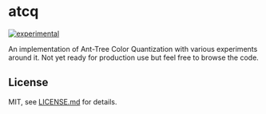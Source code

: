 # atcq

[![experimental](http://badges.github.io/stability-badges/dist/experimental.svg)](http://github.com/badges/stability-badges)

An implementation of Ant-Tree Color Quantization with various experiments around it. Not yet ready for production use but feel free to browse the code.

## License

MIT, see [LICENSE.md](http://github.com/mattdesl/atcq/blob/master/LICENSE.md) for details.
